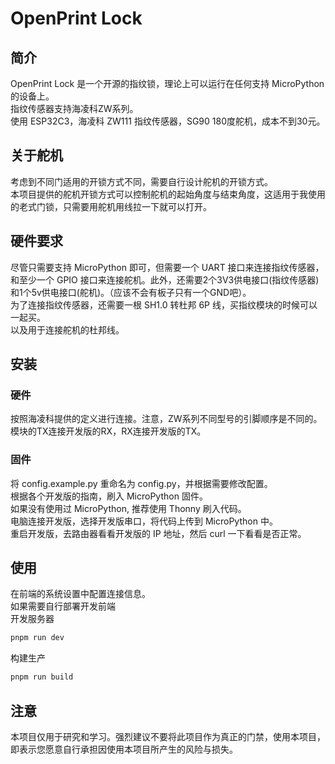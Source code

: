 # OpenPrint Lock
## 简介
OpenPrint Lock 是一个开源的指纹锁，理论上可以运行在任何支持 MicroPython 的设备上。  
指纹传感器支持海凌科ZW系列。  
使用 ESP32C3，海凌科 ZW111 指纹传感器，SG90 180度舵机，成本不到30元。  
## 关于舵机
考虑到不同门适用的开锁方式不同，需要自行设计舵机的开锁方式。  
本项目提供的舵机开锁方式可以控制舵机的起始角度与结束角度，这适用于我使用的老式门锁，只需要用舵机用线拉一下就可以打开。  
## 硬件要求
尽管只需要支持 MicroPython 即可，但需要一个 UART 接口来连接指纹传感器，和至少一个 GPIO 接口来连接舵机。此外，还需要2个3V3供电接口(指纹传感器)和1个5v供电接口(舵机)。（应该不会有板子只有一个GND吧）。  
为了连接指纹传感器，还需要一根 SH1.0 转杜邦 6P 线，买指纹模块的时候可以一起买。  
以及用于连接舵机的杜邦线。  
## 安装
### 硬件
按照海凌科提供的定义进行连接。注意，ZW系列不同型号的引脚顺序是不同的。  
模块的TX连接开发版的RX，RX连接开发版的TX。
### 固件
将 config.example.py 重命名为 config.py，并根据需要修改配置。  
根据各个开发版的指南，刷入 MicroPython 固件。  
如果没有使用过 MicroPython, 推荐使用 Thonny 刷入代码。  
电脑连接开发版，选择开发版串口，将代码上传到 MicroPython 中。  
重启开发版，去路由器看看开发版的 IP 地址，然后 curl 一下看看是否正常。
## 使用
在前端的系统设置中配置连接信息。  
如果需要自行部署开发前端  
开发服务器  
```bash
pnpm run dev
```
构建生产  
```bash
pnpm run build
```
## 注意 
本项目仅用于研究和学习。强烈建议不要将此项目作为真正的门禁，使用本项目，即表示您愿意自行承担因使用本项目所产生的风险与损失。
